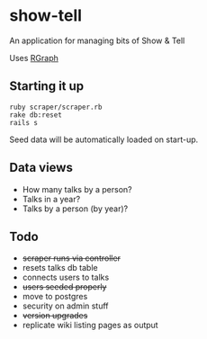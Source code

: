 show-tell
=========

An application for managing bits of Show &amp; Tell

Uses [RGraph](http://www.rgraph.net/)

## Starting it up

```
ruby scraper/scraper.rb
rake db:reset
rails s
```

Seed data will be automatically loaded on start-up.

## Data views

* How many talks by a person?
* Talks in a year?
* Talks by a person (by year)?

## Todo

* ~~scraper runs via controller~~
* resets talks db table
* connects users to talks
* ~~users seeded properly~~
* move to postgres
* security on admin stuff
* ~~version upgrades~~
* replicate wiki listing pages as output